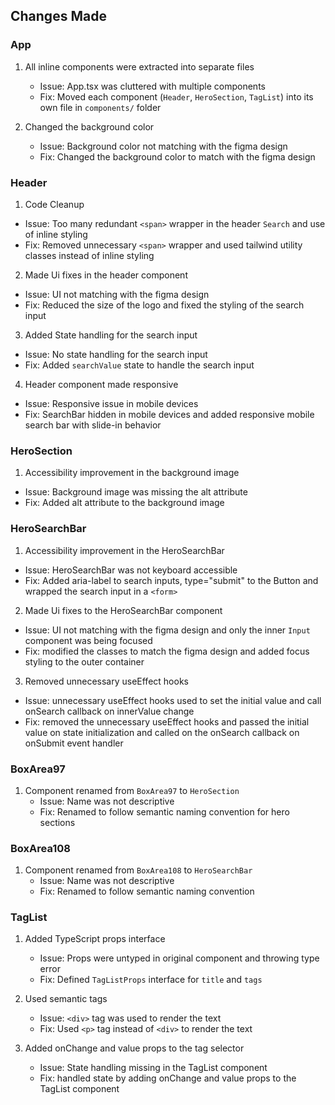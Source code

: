 ## Changes Made

### App

1. All inline components were extracted into separate files

   - Issue: App.tsx was cluttered with multiple components
   - Fix: Moved each component (`Header`, `HeroSection`, `TagList`) into its own file in `components/` folder

2. Changed the background color
   - Issue: Background color not matching with the figma design
   - Fix: Changed the background color to match with the figma design

### Header

1. Code Cleanup

- Issue: Too many redundant `<span>` wrapper in the header `Search` and use of inline styling
- Fix: Removed unnecessary `<span>` wrapper and used tailwind utility classes instead of inline styling

2. Made Ui fixes in the header component

- Issue: UI not matching with the figma design
- Fix: Reduced the size of the logo and fixed the styling of the search input

3. Added State handling for the search input

- Issue: No state handling for the search input
- Fix: Added `searchValue` state to handle the search input

4. Header component made responsive

- Issue: Responsive issue in mobile devices
- Fix: SearchBar hidden in mobile devices and added responsive mobile search bar with slide-in behavior

### HeroSection

1. Accessibility improvement in the background image

- Issue: Background image was missing the alt attribute
- Fix: Added alt attribute to the background image

### HeroSearchBar

1. Accessibility improvement in the HeroSearchBar

- Issue: HeroSearchBar was not keyboard accessible
- Fix: Added aria-label to search inputs, type="submit" to the Button and wrapped the search input in a `<form>`

2. Made Ui fixes to the HeroSearchBar component

- Issue: UI not matching with the figma design and only the inner `Input` component was being focused
- Fix: modified the classes to match the figma design and added focus styling to the outer container

3. Removed unnecessary useEffect hooks

- Issue: unnecessary useEffect hooks used to set the initial value and call onSearch callback on innerValue change
- Fix: removed the unnecessary useEffect hooks and passed the initial value on state initialization and called on the onSearch callback on onSubmit event handler

### BoxArea97

1. Component renamed from `BoxArea97` to `HeroSection`
   - Issue: Name was not descriptive
   - Fix: Renamed to follow semantic naming convention for hero sections

### BoxArea108

1. Component renamed from `BoxArea108` to `HeroSearchBar`
   - Issue: Name was not descriptive
   - Fix: Renamed to follow semantic naming convention

### TagList

1. Added TypeScript props interface

   - Issue: Props were untyped in original component and throwing type error
   - Fix: Defined `TagListProps` interface for `title` and `tags`

2. Used semantic tags

   - Issue: `<div>` tag was used to render the text
   - Fix: Used `<p>` tag instead of `<div>` to render the text

3. Added onChange and value props to the tag selector
   - Issue: State handling missing in the TagList component
   - Fix: handled state by adding onChange and value props to the TagList component
